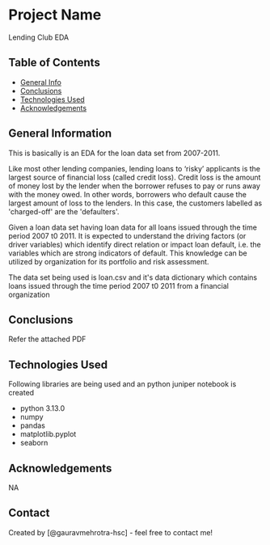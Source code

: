 # Project Name
Lending Club EDA

## Table of Contents
* [General Info](#general-information)
* [Conclusions](#conclusions)
* [Technologies Used](#technologies-used)
* [Acknowledgements](#acknowledgements)

<!-- You can include any other section that is pertinent to your problem -->

## General Information
This is basically is an EDA for the loan data set from 2007-2011.

Like most other lending companies, lending loans to ‘risky’ applicants is the largest source of financial loss (called credit loss). Credit loss is the amount of money lost by the lender when the borrower refuses to pay or runs away with the money owed. In other words, borrowers who default cause the largest amount of loss to the lenders. In this case, the customers labelled as 'charged-off' are the 'defaulters'. 

Given a loan data set having loan data for all loans issued through the time period 2007 t0 2011. It is expected to understand the driving factors (or driver variables) which identify direct relation or impact loan default, i.e. the variables which are strong indicators of default. This knowledge can be utilized by organization for its portfolio and risk assessment. 

The data set being used is loan.csv and it's data dictionary which contains loans issued through the time period 2007 t0 2011 from a financial organization 

## Conclusions
Refer the attached PDF

## Technologies Used
Following libraries are being used and an python juniper notebook is created
- python 3.13.0
- numpy
- pandas
- matplotlib.pyplot
- seaborn

## Acknowledgements
NA

## Contact
Created by [@gauravmehrotra-hsc] - feel free to contact me!
